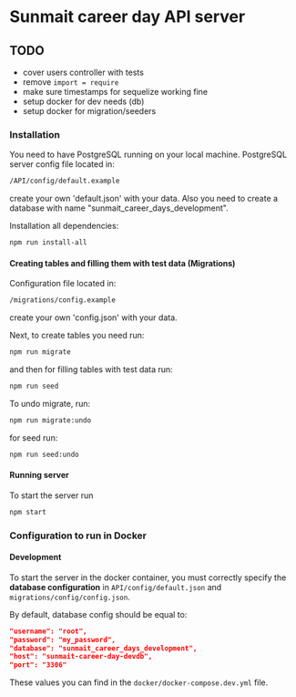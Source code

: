 # Sunmait career day API server

## TODO

- cover users controller with tests
- remove `import = require`
- make sure timestamps for sequelize working fine
- setup docker for dev needs (db)
- setup docker for migration/seeders

### Installation

You need to have PostgreSQL running on your local machine. PostgreSQL server config file located in:

```sh
/API/config/default.example
```

create your own 'default.json' with your data.
Also you need to create a database with name "sunmait_career_days_development".

Installation all dependencies:

```sh
npm run install-all
```

#### Creating tables and filling them with test data (Migrations)

Configuration file located in:

```sh
/migrations/config.example
```

create your own 'config.json' with your data.

Next, to create tables you need run:

```sh
npm run migrate
```

and then for filling tables with test data run:

```sh
npm run seed
```

To undo migrate, run:

```sh
npm run migrate:undo
```

for seed run:

```sh
npm run seed:undo
```

#### Running server

To start the server run

```sh
npm start
```

### Configuration to run in Docker

#### Development

To start the server in the docker container, you must correctly specify the **database configuration** in `API/config/default.json` and `migrations/config/config.json`.

By default, database config ​​should be equal to:

```json
"username": "root",
"password": "my_password",
"database": "sunmait_career_days_development",
"host": "sunmait-career-day-devdb",
"port": "3306"
```

These values ​​you can find in the `docker/docker-compose.dev.yml` file.
